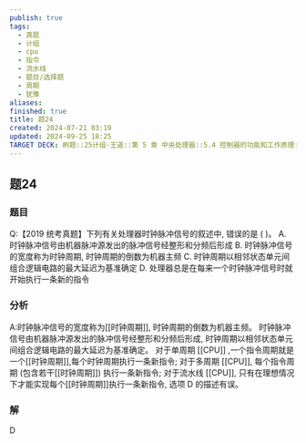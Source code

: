 ```yaml
---
publish: true
tags:
  - 真题
  - 计组
  - cpu
  - 指令
  - 流水线
  - 题目/选择题
  - 周期
  - 犹豫
aliases: 
finished: true
title: 题24
created: 2024-07-21 03:19
updated: 2024-09-25 18:25
TARGET DECK: 刷题::25计组-王道::第 5 章 中央处理器::5.4 控制器的功能和工作原理::题24
---
```

## 题24
### 题目
Q:【2019 统考真题】下列有关处理器时钟脉冲信号的叙述中, 错误的是 ( )。
A. 时钟脉冲信号由机器脉冲源发出的脉冲信号经整形和分频后形成
B. 时钟脉冲信号的宽度称为时钟周期, 时钟周期的倒数为机器主频
C. 时钟周期以相邻状态单元间组合逻辑电路的最大延迟为基准确定
D. 处理器总是在每来一个时钟脉冲信号时就开始执行一条新的指令
### 分析
A:时钟脉冲信号的宽度称为[[时钟周期]], 时钟周期的倒数为机器主频。
时钟脉冲信号由机器脉冲源发出的脉冲信号经整形和分频后形成, 时钟周期以相邻状态单元间组合逻辑电路的最大延迟为基准确定。
对于单周期 [[CPU]] ,一个指令周期就是一个[[时钟周期]],每个时钟周期执行一条新指令; 
对于多周期 [[CPU]], 每个指令周期 (包含若干[[时钟周期]]) 执行一条新指令; 
对于流水线 [[CPU]], 只有在理想情况下才能实现每个[[时钟周期]]执行一条新指令, 选项 D 的描述有误。
### 解
D


